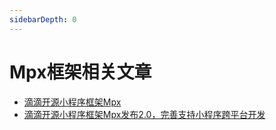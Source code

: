 ```yaml
---
sidebarDepth: 0
---
```


# Mpx框架相关文章

* [滴滴开源小程序框架Mpx](1.0.md)
* [滴滴开源小程序框架Mpx发布2.0，完善支持小程序跨平台开发](2.0.md)
